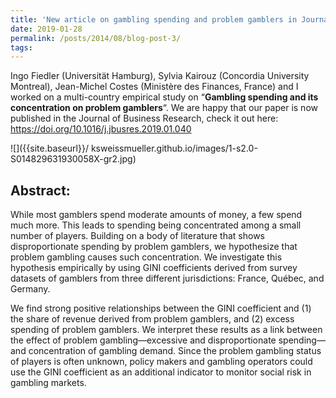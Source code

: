 ```yaml
---
title: 'New article on gambling spending and problem gamblers in Journal of Business Research'
date: 2019-01-28
permalink: /posts/2014/08/blog-post-3/
tags:
---
```


Ingo Fiedler (Universität Hamburg), Sylvia Kairouz (Concordia University Montreal), Jean-Michel Costes (Ministère des Finances, France) and I worked on a multi-country empirical study on “**Gambling spending and its concentration on problem gamblers**“. We are happy that our paper is now published in the Journal of Business Research, check it out here: <https://doi.org/10.1016/j.jbusres.2019.01.040>


![]({{site.baseurl}}/         ksweissmueller.github.io/images/1-s2.0-S014829631930058X-gr2.jpg)


Abstract:
---------

While most gamblers spend moderate amounts of money, a few spend much more. This leads to spending being concentrated among a small number of players. Building on a body of literature that shows disproportionate spending by problem gamblers, we hypothesize that problem gambling causes such concentration. We investigate this hypothesis empirically by using GINI coefficients derived from survey datasets of gamblers from three different jurisdictions: France, Québec, and Germany.

We find strong positive relationships between the GINI coefficient and (1) the share of revenue derived from problem gamblers, and (2) excess spending of problem gamblers. We interpret these results as a link between the effect of problem gambling—excessive and disproportionate spending—and concentration of gambling demand. Since the problem gambling status of players is often unknown, policy makers and gambling operators could use the GINI coefficient as an additional indicator to monitor social risk in gambling markets.
